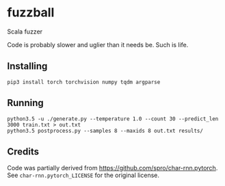 # fuzzball
Scala fuzzer

Code is probably slower and uglier than it needs be. Such is life.

## Installing
```
pip3 install torch torchvision numpy tqdm argparse
```

## Running
```
python3.5 -u ./generate.py --temperature 1.0 --count 30 --predict_len 3000 train.txt > out.txt
python3.5 postprocess.py --samples 8 --maxids 8 out.txt results/
```

## Credits
Code was partially derived from https://github.com/spro/char-rnn.pytorch. See `char-rnn.pytorch_LICENSE` for the original license.
